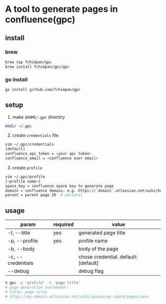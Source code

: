 # A tool to generate pages in confluence(gpc)

## install

### brew

```bash
brew tap fchimpan/gpc
brew install fchimpan/gpc/gpc
```

### go install
```bash
go install github.com/fchimpan/gpc
```

## setup

1. make `$HOME/.gpc` directiry

```bash
mkdir ~/.gpc
```

2. create `credentials` file

```bash
vim ~/.gpc/credentials
[default]
confluence_api_token = <your api token>
confluence_email = <confluence user email>
```

3. create `profile`

```bash
vim ~/.gpc/profile
[<profile name>]
space_key = confluence space key to generate page  
domain = confluence domain. e.g. https://`domain`.atlassian.net/wiki/home 
parent = parent page ID  # optional
```

## usage

| param             | required | value                                |
| ----------------- | -------- | ------------------------------------ |
| -t, --title       | yes      | generated page title                 |
| -p, --profile     | yes      | profile name                         |
| -b, --body        |          | body of the page                     |
| -c, --credentials |          | chose credential. default: [default] |
| --debug           |          | debug flag                           |

```bash
% gpc -p 'profile' -t 'page title'
# page generation succeeded!!
# title: page title
# https://my-domain.atlassian.net/wiki/spaces/my-space/pages/xxxx
```
